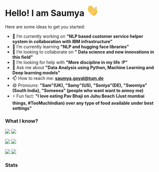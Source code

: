 # Hello! I am Saumya <img src="https://github.com/saumyagoyal95/saumyagoyal95/blob/b818d448a477b2645f428ecd0a2045c2c8baec26/wave.gif" width="40px">

<!--
**saumyagoyal95/saumyagoyal95** is a ✨ _special_ ✨ repository because its `README.md` (this file) appears on your GitHub profile.
-->
Here are some ideas to get you started:

- 🔭 I’m currently working on <b>"NLP based customer service helper system in collaboration with IBM infrastructure"</b>
- 🌱 I’m currently learning  <b>"NLP and hugging face libraries"</b>
- 👯 I’m looking to collaborate on <b>" Data science and new innovations in this field"</b>
- 🤔 I’m looking for help with <b>"More discipline in my life :P"</b>
- 💬 Ask me about <b>"Data Analysis using Python, Machine Learning and Deep learning models"</b> 
- 📫 How to reach me: <b>saumya.goyal@tum.de</b>
- 😄 Pronouns: <b>"Sam"(UK), "Samy"(US), "Soniya"(DE), "Swomiya"(South India), "Someeea" (people who want want to annoy me)</b>
- ⚡ Fun fact: <b>"I love eating Pav Bhaji on Juhu Beach (Just mumbai things, #TooMuchIndian) over any type of food available under best settings"</b>

### What I know?
![](https://img.shields.io/badge/Language-Python-informational??style=for-the-badge&color=red)
![](https://img.shields.io/badge/Language-R-informational??style=for-the-badge&color=red)

![](https://img.shields.io/badge/Editor-SublimeText-informational??style=for-the-badge&color=red)
![](https://img.shields.io/badge/Environment-JupyterNotebooks-informational??style=for-the-badge&color=red)

![](https://img.shields.io/badge/Tools-Docker-informational??style=for-the-badge&color=red)
![](https://img.shields.io/badge/Cloud-AWS-informational??style=for-the-badge&color=red)


### Stats



